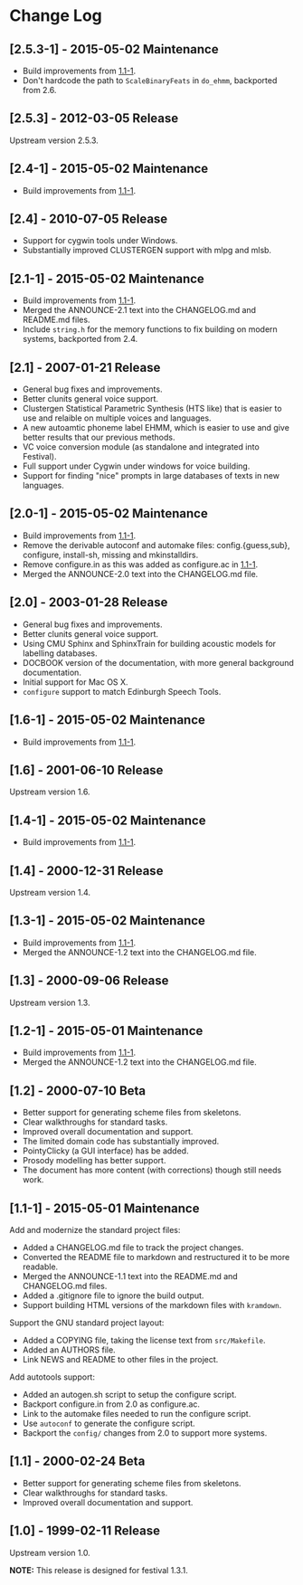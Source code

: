 # Change Log

## [2.5.3-1] - 2015-05-02 Maintenance

  * Build improvements from [1.1-1](#1.1-1).
  * Don't hardcode the path to `ScaleBinaryFeats` in `do_ehmm`, backported
    from 2.6.

## [2.5.3] - 2012-03-05 Release

Upstream version 2.5.3.

## [2.4-1] - 2015-05-02 Maintenance

  * Build improvements from [1.1-1](#1.1-1).

## [2.4] - 2010-07-05 Release

  * Support for cygwin tools under Windows.
  * Substantially improved CLUSTERGEN support with mlpg and mlsb.

## [2.1-1] - 2015-05-02 Maintenance

  * Build improvements from [1.1-1](#1.1-1).
  * Merged the ANNOUNCE-2.1 text into the CHANGELOG.md and README.md files.
  * Include `string.h` for the memory functions to fix building on modern
    systems, backported from 2.4.

## [2.1] - 2007-01-21 Release

  * General bug fixes and improvements.
  * Better clunits general voice support.
  * Clustergen Statistical Parametric Synthesis (HTS like) that is
    easier to use and relaible on multiple voices and languages.
  * A new autoamtic phoneme label EHMM, which is easier to use and
    give better results that our previous methods.
  * VC voice conversion module (as standalone and integrated into Festival).
  * Full support under Cygwin under windows for voice building.
  * Support for finding "nice" prompts in large databases of texts in
    new languages.

## [2.0-1] - 2015-05-02 Maintenance

  * Build improvements from [1.1-1](#1.1-1).
  * Remove the derivable autoconf and automake files: config.{guess,sub},
    configure, install-sh, missing and mkinstalldirs.
  * Remove configure.in as this was added as configure.ac in [1.1-1](#1.1-1).
  * Merged the ANNOUNCE-2.0 text into the CHANGELOG.md file.

## [2.0] - 2003-01-28 Release

  * General bug fixes and improvements.
  * Better clunits general voice support.
  * Using CMU Sphinx and SphinxTrain for building acoustic models
    for labelling databases.
  * DOCBOOK version of the documentation, with more general background
    documentation.
  * Initial support for Mac OS X.
  * `configure` support to match Edinburgh Speech Tools.

## [1.6-1] - 2015-05-02 Maintenance

  * Build improvements from [1.1-1](#1.1-1).

## [1.6] - 2001-06-10 Release

Upstream version 1.6.

## [1.4-1] - 2015-05-02 Maintenance

  * Build improvements from [1.1-1](#1.1-1).

## [1.4] - 2000-12-31 Release

Upstream version 1.4.

## [1.3-1] - 2015-05-02 Maintenance

  * Build improvements from [1.1-1](#1.1-1).
  * Merged the ANNOUNCE-1.2 text into the CHANGELOG.md file.

## [1.3] - 2000-09-06 Release

Upstream version 1.3.

## [1.2-1] - 2015-05-01 Maintenance

  * Build improvements from [1.1-1](#1.1-1).
  * Merged the ANNOUNCE-1.2 text into the CHANGELOG.md file.

## [1.2] - 2000-07-10 Beta

  * Better support for generating scheme files from skeletons.
  * Clear walkthroughs for standard tasks.
  * Improved overall documentation and support.
  * The limited domain code has substantially improved.
  * PointyClicky (a GUI interface) has be added.
  * Prosody modelling has better support.
  * The document has more content (with corrections) though still needs work.

## [1.1-1] - 2015-05-01 Maintenance

Add and modernize the standard project files:

  * Added a CHANGELOG.md file to track the project changes.
  * Converted the README file to markdown and restructured it to be more
    readable.
  * Merged the ANNOUNCE-1.1 text into the README.md and CHANGELOG.md files.
  * Added a .gitignore file to ignore the build output.
  * Support building HTML versions of the markdown files with `kramdown`.

Support the GNU standard project layout:

  * Added a COPYING file, taking the license text from `src/Makefile`.
  * Added an AUTHORS file.
  * Link NEWS and README to other files in the project.

Add autotools support:

  * Added an autogen.sh script to setup the configure script.
  * Backport configure.in from 2.0 as configure.ac.
  * Link to the automake files needed to run the configure script.
  * Use `autoconf` to generate the configure script.
  * Backport the `config/` changes from 2.0 to support more systems.

## [1.1] - 2000-02-24 Beta

  * Better support for generating scheme files from skeletons.
  * Clear walkthroughs for standard tasks.
  * Improved overall documentation and support.

## [1.0] - 1999-02-11 Release

Upstream version 1.0.

__NOTE:__ This release is designed for festival 1.3.1.
